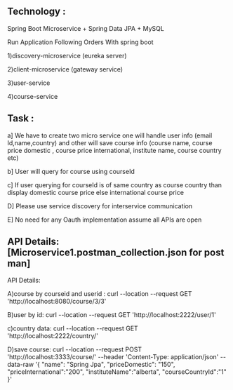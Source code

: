 Technology :
------------

Spring Boot Microservice + Spring Data JPA + MySQL

Run Application Following Orders With spring boot

1)discovery-microservice (eureka server)

2)client-microservice (gateway service)

3)user-service 

4)course-service


Task :
------

a] We have to create two micro service one will handle user info (email Id,name,country) and other will save course info (course name, course price domestic , course price international, institute name, course country etc)

b] User will query for course using courseId

c] If user querying for courseId is of same country as course country than display domestic course price else international course price

D] Please use service discovery for interservice communication 

E] No need for any Oauth implementation assume all APIs are open 

API Details: 
[Microservice1.postman_collection.json for post man]
------------


API Details:

A)course by courseid and userid : curl --location --request GET 'http://localhost:8080/course/3/3'

B)user by id: curl --location --request GET 'http://localhost:2222/user/1'

c)country data: curl --location --request GET 'http://localhost:2222/country/'

D)save course: curl --location --request POST 'http://localhost:3333/course/'
--header 'Content-Type: application/json'
--data-raw 
'{ "name": "Spring Jpa", "priceDomestic": "150", "priceInternational":"200", "instituteName":"alberta", "courseCountryId":"1" }'
